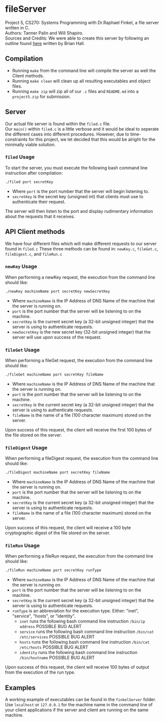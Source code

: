 # fileServer
Project 5, CS270: Systems Programming with Dr.Raphael Finkel, a file server written in C.<br/> Authors: Tanner Palin and Will Shapiro.  
Sources and Credits: We were able to create this server by following an outline found [here](http://beej.us/guide/bgnet/html/) written by Brian Hall.

## Compilation
* Running `make` from the command line will compile the server as well the Client methods.
* Running `make clean` will clean up all resulting executables and object files.
* Running `make zip` will zip all of our `.c` files and `README.md` into a `project5.zip` for submission.

## Server
Our actual file server is found within the `filed.c` file.<br/>
Our `main()` within `filed.c` is a little verbose and it would be ideal to seperate the different cases into different procedures. However, due to time-constraints for this project, we let decided that this would be alright for the minimally viable solution.
### `filed` Usage
To start the server, you must execute the following bash command line instruction after compilation:
```bash
./filed port secretKey
```
* Where `port` is the port number that the server will begin listening to.
* `secretKey` is the secret key (unsigned int) that clients must use to authenticate their request.

The server will then listen to the port and display rudimentary information about the requests that it receives.

## API Client methods
We have four different files which will make different requests to our server found in `filed.c`
These three methods can be found in: `newKey.c`, `fileGet.c`, `fileDigest.c`, and `fileRun.c`

### `newKey` Usage
When performing a newKey request, the execution from the command line should like:
```bash
./newKey machineName port secretKey newSecretKey
```
* Where `machineName` is the IP Address of DNS Name of the machine that the server is running on.
* `port` is the port number that the server will be listening to on the machine.
* `secretKey` is the current secret key (a 32-bit unsigned integer) that the server is using to authenticate requests.
* `newSecretKey` is the new secret key (32-bit unsigned integer) that the server will use upon success of the request.


### `fileGet` Usage
When performing a fileGet request, the execution from the command line should like:
```bash
./fileGet machineName port secretKey fileName
```
* Where `machineName` is the IP Address of DNS Name of the machine that the server is running on.<br/>
* `port` is the port number that the server will be listening to on the machine.
* `secretKey` is the current secret key (a 32-bit unsigned integer) that the server is using to authenticate requests.<br/>
* `fileName` is the name of a file (100 character maximum) stored on the server.

Upon success of this request, the client will receive the first 100 bytes of the file stored on the server.

### `fileDigest` Usage
When performing a fileDigest request, the execution from the command line should like:
```bash
./fileDigest machineName port secretKey fileName
```
* Where `machineName` is the IP Address of DNS Name of the machine that the server is running on.<br/>
* `port` is the port number that the server will be listening to on the machine.
* `secretKey` is the current secret key (a 32-bit unsigned integer) that the server is using to authenticate requests.<br/>
* `fileName` is the name of a file (100 character maximum) stored on the server.

Upon success of this request, the client will receive a 100 byte cryptographic digest of the file stored on the server.

### `fileRun` Usage
When performing a fileRun request, the execution from the command line should like:
```bash
./fileRun machineName port secretKey runType
```
* Where `machineName` is the IP Address of DNS Name of the machine that the server is running on.<br/>
* `port` is the port number that the server will be listening to on the machine.
* `secretKey` is the current secret key (a 32-bit unsigned integer) that the server is using to authenticate requests.<br/>
* `runType` is an abbreviation for the execution type. Either: "inet", "service", "hosts", or "identity".
    * `inet` runs the following bash command line instruction `/bin/ip address` POSSIBLE BUG ALERT
    * `service` runs the following bash command line instruction `/bin/cat /etc/services` POSSIBLE BUG ALERT
    * `hosts` runs the following bash command line instruction `/bin/cat /etc/hosts` POSSIBLE BUG ALERT
    * `identity` runs the following bash command line instruction `/bin/hostname` POSSIBLE BUG ALERT
    
Upon success of this request, the client will receive 100 bytes of output from the execution of the run type.

## Examples
A working example of executables can be found in the `finkelServer` folder. Use `localhost` or `127.0.0.1` for the machine name in the command line of your client applications if the server and client are running on the same machine.
